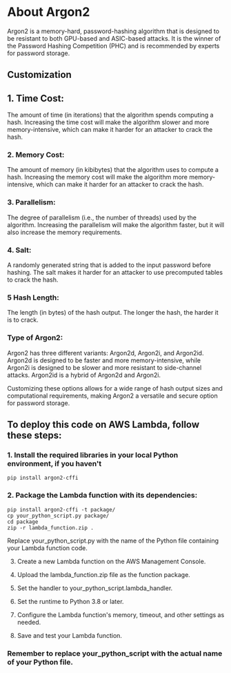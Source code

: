 # About Argon2 


Argon2 is a memory-hard, password-hashing algorithm that is designed to be resistant to both GPU-based and ASIC-based attacks. It is the winner of the Password Hashing Competition (PHC) and is recommended by experts for password storage.

## Customization

## 1. Time Cost: 
The amount of time (in iterations) that the algorithm spends computing a hash. Increasing the time cost will make the algorithm slower and more memory-intensive, which can make it harder for an attacker to crack the hash.

### 2. Memory Cost: 
The amount of memory (in kibibytes) that the algorithm uses to compute a hash. Increasing the memory cost will make the algorithm more memory-intensive, which can make it harder for an attacker to crack the hash.

### 3. Parallelism: 
The degree of parallelism (i.e., the number of threads) used by the algorithm. Increasing the parallelism will make the algorithm faster, but it will also increase the memory requirements.

### 4. Salt: 
A randomly generated string that is added to the input password before hashing. The salt makes it harder for an attacker to use precomputed tables to crack the hash.

### 5 Hash Length: 
The length (in bytes) of the hash output. The longer the hash, the harder it is to crack.

### Type of Argon2: 
Argon2 has three different variants: Argon2d, Argon2i, and Argon2id. Argon2d is designed to be faster and more memory-intensive, while Argon2i is designed to be slower and more resistant to side-channel attacks. Argon2id is a hybrid of Argon2d and Argon2i.

Customizing these options allows for a wide range of hash output sizes and computational requirements, making Argon2 a versatile and secure option for password storage.





## To deploy this code on AWS Lambda, follow these steps:

### 1. Install the required libraries in your local Python environment, if you haven't

```pip install argon2-cffi```

### 2. Package the Lambda function with its dependencies:

```mkdir package
pip install argon2-cffi -t package/
cp your_python_script.py package/
cd package
zip -r lambda_function.zip .
```
Replace your_python_script.py with the name of the Python file containing your Lambda function code.

3. Create a new Lambda function on the AWS Management Console.

4. Upload the lambda_function.zip file as the function package.

5. Set the handler to your_python_script.lambda_handler.

6. Set the runtime to Python 3.8 or later.

7. Configure the Lambda function's memory, timeout, and other settings as needed.

8. Save and test your Lambda function.

### Remember to replace your_python_script with the actual name of your Python file.


